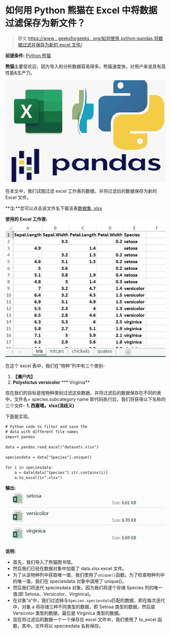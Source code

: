 # 如何用 Python 熊猫在 Excel 中将数据过滤保存为新文件？

> 原文:[https://www . geeksforgeeks . org/如何使用 python-pandas 将数据过滤并保存为新的 excel 文件/](https://www.geeksforgeeks.org/how-to-filter-and-save-the-data-as-new-files-in-excel-with-python-pandas/)

**前提条件:** [Python 熊猫](https://www.geeksforgeeks.org/pandas-tutorial/)

**熊猫**主要受欢迎，因为导入和分析数据容易得多。熊猫速度快，对用户来说具有高性能&生产力。

![](img/563d1df3563c153ba84a3c71f89e2500.png)

在本文中，我们试图过滤 excel 工作表的数据，并将过滤后的数据保存为新的 Excel 文件。

**注:**您可以点击该文件名下载该表[数据集. xlsx](https://drive.google.com/file/d/1YPC5kr6pyYwFumbQl3CzWuMUHFFBuDyv/view?usp=sharing)

**使用的 Excel 工作表:**
![](img/5eda510aa0fce6174280532626725a51.png)

在这个 excel 表中，我们在“物种”列中有三个类别-

1.  **【濑户内】**
2.  **Polystictus versicolor**
***   Virginia**

现在我们的目标是按物种类别过滤这些数据，并将过滤后的数据保存在不同的表中，文件名= species.subcategory name 即代码执行后，我们将获得以下名称的三个文件-
 **1.  西塞塔。xlsx(消歧义)** 

下面是实现。

```
# Python code to filter and save the 
# data with different file names
import pandas

data = pandas.read_excel("datasets.xlsx")

speciesdata = data["Species"].unique()

for i in speciesdata:
    a = data[data["Species"].str.contains(i)]
    a.to_excel(i+".xlsx")
```

**输出:**
![](img/55282376f2474c0cc494e7fed436d129.png)

**说明:**

*   首先，我们导入了熊猫图书馆。
*   然后我们已经在数据对象中加载了 data.xlsx excel 文件。
*   为了从该物种列中获取唯一值，我们使用了`unique()`函数。为了检查物种列中的唯一值，我们在 speciesdata 对象中调用了 unique()。
*   然后我们将迭代 speciesdata 对象，因为我们将逐个存储 Species 列的唯一值(即 Setosa、Versicolor、Virginica)。
*   在对象“a”中，我们过滤掉与`Species.speciesdata`匹配的数据，即在每次迭代中，对象 a 将存储三种不同类型的数据，即 Setosa 类型的数据，然后是 Versicolor 类型的数据，最后是 Virginica 类型的数据。
*   现在将过滤后的数据一个一个保存在 excel 文件中，我们使用了 to_excel 函数，其中，文件将以 speciesdata 名称保存。